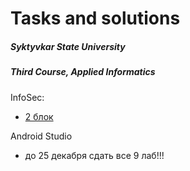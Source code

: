 # Tasks and solutions
##### Syktyvkar State University
##### Third Course, Applied Informatics<br>

InfoSec:
- [2 блок](https://github.com/liaten/third_course/blob/main/Information%20Security/%D0%97%D0%B0%D0%B4%D0%B0%D1%87%D0%B8_2_%D0%B1%D0%BB%D0%BE%D0%BA.pdf)

Android Studio
- до 25 декабря сдать все 9 лаб!!!

